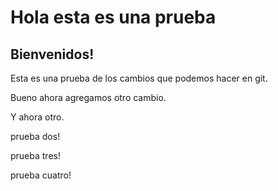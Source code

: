 # Hola esta es una  prueba
## Bienvenidos!
Esta es una prueba de los cambios que podemos hacer en git.

Bueno ahora agregamos otro cambio.

Y ahora otro.

prueba dos!

prueba tres!

prueba cuatro!
